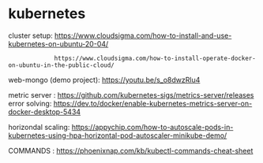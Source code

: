 # kubernetes
cluster setup:     			https://www.cloudsigma.com/how-to-install-and-use-kubernetes-on-ubuntu-20-04/

                 https://www.cloudsigma.com/how-to-install-operate-docker-on-ubuntu-in-the-public-cloud/



web-mongo (demo project):  https://youtu.be/s_o8dwzRlu4


metric server :   https://github.com/kubernetes-sigs/metrics-server/releases
              error solving:   https://dev.to/docker/enable-kubernetes-metrics-server-on-docker-desktop-5434

horizondal scaling:  https://appychip.com/how-to-autoscale-pods-in-kubernetes-using-hpa-horizontal-pod-autoscaler-minikube-demo/



COMMANDS  :       https://phoenixnap.com/kb/kubectl-commands-cheat-sheet

  
